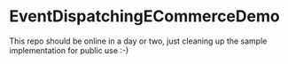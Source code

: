 EventDispatchingECommerceDemo
=============================
This repo should be online in a day or two, just cleaning up the sample implementation for public use :-)
